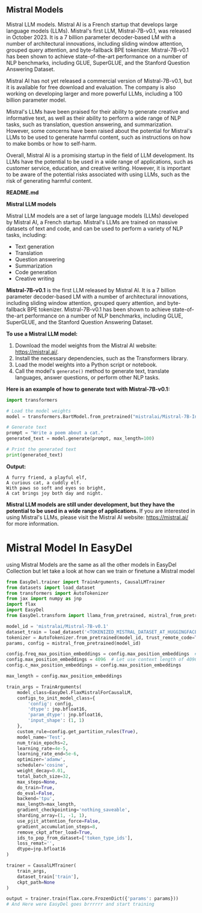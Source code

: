 ## Mistral Models

Mistral LLM models. Mistral AI is a French startup that develops large language models (LLMs). Mistral's first LLM,
Mistral-7B-v0.1, was released in October 2023. It is a 7 billion parameter decoder-based LM with a number of
architectural innovations, including sliding window attention, grouped query attention, and byte-fallback BPE tokenizer.
Mistral-7B-v0.1 has been shown to achieve state-of-the-art performance on a number of NLP benchmarks, including GLUE,
SuperGLUE, and the Stanford Question Answering Dataset.

Mistral AI has not yet released a commercial version of Mistral-7B-v0.1, but it is available for free download and
evaluation. The company is also working on developing larger and more powerful LLMs, including a 100 billion parameter
model.

Mistral's LLMs have been praised for their ability to generate creative and informative text, as well as their ability
to perform a wide range of NLP tasks, such as translation, question answering, and summarization. However, some concerns
have been raised about the potential for Mistral's LLMs to be used to generate harmful content, such as instructions on
how to make bombs or how to self-harm.

Overall, Mistral AI is a promising startup in the field of LLM development. Its LLMs have the potential to be used in a
wide range of applications, such as customer service, education, and creative writing. However, it is important to be
aware of the potential risks associated with using LLMs, such as the risk of generating harmful content.

**README.md**

**Mistral LLM models**

Mistral LLM models are a set of large language models (LLMs) developed by Mistral AI, a French startup. Mistral's LLMs
are trained on massive datasets of text and code, and can be used to perform a variety of NLP tasks, including:

* Text generation
* Translation
* Question answering
* Summarization
* Code generation
* Creative writing

**Mistral-7B-v0.1** is the first LLM released by Mistral AI. It is a 7 billion parameter decoder-based LM with a number
of architectural innovations, including sliding window attention, grouped query attention, and byte-fallback BPE
tokenizer. Mistral-7B-v0.1 has been shown to achieve state-of-the-art performance on a number of NLP benchmarks,
including GLUE, SuperGLUE, and the Stanford Question Answering Dataset.

**To use a Mistral LLM model:**

1. Download the model weights from the Mistral AI website: https://mistral.ai/.
2. Install the necessary dependencies, such as the Transformers library.
3. Load the model weights into a Python script or notebook.
4. Call the model's `generate()` method to generate text, translate languages, answer questions, or perform other NLP
   tasks.

**Here is an example of how to generate text with Mistral-7B-v0.1:**

```python
import transformers

# Load the model weights
model = transformers.BartModel.from_pretrained("mistralai/Mistral-7B-Instruct-v0.1")

# Generate text
prompt = "Write a poem about a cat."
generated_text = model.generate(prompt, max_length=100)

# Print the generated text
print(generated_text)
```

**Output:**

```
A furry friend, a playful elf,
A curious cat, a cuddly elf.
With paws so soft and eyes so bright,
A cat brings joy both day and night.
```

**Mistral LLM models are still under development, but they have the potential to be used in a wide range of
applications.** If you are interested in using Mistral's LLMs, please visit the Mistral AI website: https://mistral.ai/
for more information.

# Mistral Model In EasyDel

using Mistral Models are the same as all the other models in EasyDel Collection but let take a look at how can we train
or finetune a Mistral model

```python
from EasyDel.trainer import TrainArguments, CausalLMTrainer
from datasets import load_dataset
from transformers import AutoTokenizer
from jax import numpy as jnp
import flax
import EasyDel
from EasyDel.transform import llama_from_pretrained, mistral_from_pretrained

model_id = 'mistralai/Mistral-7B-v0.1'
dataset_train = load_dataset('<TOKENIZED_MISTRAL_DATASET_AT_HUGGINGFACE>')
tokenizer = AutoTokenizer.from_pretrained(model_id, trust_remote_code=True)
params, config = mistral_from_pretrained(model_id)

config.freq_max_position_embeddings = config.max_position_embeddings  # 32768
config.max_position_embeddings = 4096  # Let use context length of 4096 for training
config.c_max_position_embeddings = config.max_position_embeddings

max_length = config.max_position_embeddings

train_args = TrainArguments(
    model_class=EasyDel.FlaxMistralForCausalLM,
    configs_to_init_model_class={
        'config': config,
        'dtype': jnp.bfloat16,
        'param_dtype': jnp.bfloat16,
        'input_shape': (1, 1)
    },
    custom_rule=config.get_partition_rules(True),
    model_name='Test',
    num_train_epochs=2,
    learning_rate=4e-5,
    learning_rate_end=5e-6,
    optimizer='adamw',
    scheduler='cosine',
    weight_decay=0.01,
    total_batch_size=32,
    max_steps=None,
    do_train=True,
    do_eval=False,
    backend='tpu',
    max_length=max_length,
    gradient_checkpointing='nothing_saveable',
    sharding_array=(1, -1, 1),
    use_pjit_attention_force=False,
    gradient_accumulation_steps=8,
    remove_ckpt_after_load=True,
    ids_to_pop_from_dataset=['token_type_ids'],
    loss_remat='',
    dtype=jnp.bfloat16
)

trainer = CausalLMTrainer(
    train_args,
    dataset_train['train'],
    ckpt_path=None
)

output = trainer.train(flax.core.FrozenDict({'params': params}))
# And Here were EasyDel goes brrrrrr and start training 
```